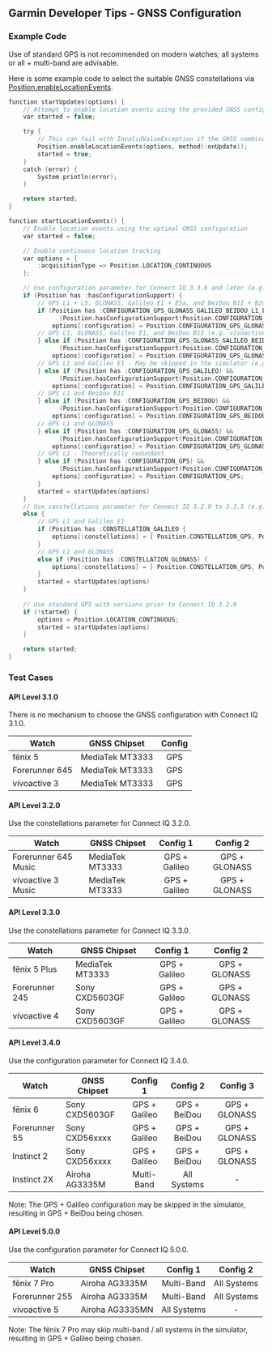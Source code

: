 ## Garmin Developer Tips - GNSS Configuration

### Example Code

Use of standard GPS is not recommended on modern watches; all systems or all + multi-band are advisable.

Here is some example code to select the suitable GNSS constellations via [Position.enableLocationEvents](https://developer.garmin.com/connect-iq/api-docs/Toybox/Position.html#enableLocationEvents-instance_function).

```c
function startUpdates(options) {
    // Attempt to enable location events using the provided GNSS configuration
    var started = false;

    try {
        // This can fail with InvalidValueException if the GNSS combination is not supported
        Position.enableLocationEvents(options, method(:onUpdate));
        started = true;
    }
    catch (error) {
        System.println(error);
    }

    return started;
}

function startLocationEvents() {
    // Enable location events using the optimal GNSS configuration
    var started = false;

    // Enable continuous location tracking
    var options = {
        :acquisitionType => Position.LOCATION_CONTINUOUS
    };

    // Use configuration parameter for Connect IQ 3.3.6 and later (e.g. fēnix 6)
    if (Position has :hasConfigurationSupport) {
        // GPS L1 + L5, GLONASS, Galileo E1 + E5a, and BeiDou B1I + B2a (e.g. Forerunner 255)
        if (Position has :CONFIGURATION_GPS_GLONASS_GALILEO_BEIDOU_L1_L5) &&
              (Position.hasConfigurationSupport(Position.CONFIGURATION_GPS_GLONASS_GALILEO_BEIDOU_L1_L5)) {
            options[:configuration] = Position.CONFIGURATION_GPS_GLONASS_GALILEO_BEIDOU_L1_L5;
        // GPS L1, GLONASS, Galileo E1, and BeiDou B1I (e.g. vívoactive 5)
        } else if (Position has :CONFIGURATION_GPS_GLONASS_GALILEO_BEIDOU_L1) &&
              (Position.hasConfigurationSupport(Position.CONFIGURATION_GPS_GLONASS_GALILEO_BEIDOU_L1)) {
            options[:configuration] = Position.CONFIGURATION_GPS_GLONASS_GALILEO_BEIDOU_L1;
        // GPS L1 and Galileo E1 - May be skipped in the simulator (e.g. fēnix 6)
        } else if (Position has :CONFIGURATION_GPS_GALILEO) &&
              (Position.hasConfigurationSupport(Position.CONFIGURATION_GPS_GALILEO)) {
            options[:configuration] = Position.CONFIGURATION_GPS_GALILEO;
        // GPS L1 and BeiDou B1I
        } else if (Position has :CONFIGURATION_GPS_BEIDOU) &&
              (Position.hasConfigurationSupport(Position.CONFIGURATION_GPS_BEIDOU)) {
            options[:configuration] = Position.CONFIGURATION_GPS_BEIDOU;
        // GPS L1 and GLONASS
        } else if (Position has :CONFIGURATION_GPS_GLONASS) &&
              (Position.hasConfigurationSupport(Position.CONFIGURATION_GPS_GLONASS)) {
            options[:configuration] = Position.CONFIGURATION_GPS_GLONASS;
        // GPS L1 - Theoretically redundant
        } else if (Position has :CONFIGURATION_GPS) &&
              (Position.hasConfigurationSupport(Position.CONFIGURATION_GPS)) {
            options[:configuration] = Position.CONFIGURATION_GPS;
        }
        started = startUpdates(options)
    }
    // Use constellations parameter for Connect IQ 3.2.0 to 3.3.5 (e.g. vívoactive 4)
    else {
        // GPS L1 and Galileo E1
        if (Position has :CONSTELLATION_GALILEO {
            options[:constellations] = [ Position.CONSTELLATION_GPS, Position.CONSTELLATION_GALILEO ];
        }
        // GPS L1 and GLONASS
        else if (Position has :CONSTELLATION_GLONASS) {
            options[:constellations] = [ Position.CONSTELLATION_GPS, Position.CONSTELLATION_GLONASS ];
        }
        started = startUpdates(options)
    }
    
    // Use standard GPS with versions prior to Connect IQ 3.2.0
    if (!started) {
        options = Position.LOCATION_CONTINUOUS;
        started = startUpdates(options)
    }

    return started;            
}
```



### Test Cases

#### API Level 3.1.0

There is no mechanism to choose the GNSS configuration with Connect IQ 3.1.0.

| Watch          | GNSS Chipset    | Config |
| -------------- | --------------- | :----: |
| fēnix 5        | MediaTek MT3333 |  GPS   |
| Forerunner 645 | MediaTek MT3333 |  GPS   |
| vívoactive 3   | MediaTek MT3333 |  GPS   |



#### API Level 3.2.0

Use the constellations parameter for Connect IQ 3.2.0.

| Watch                | GNSS Chipset    |   Config 1    |   Config 2    |
| -------------------- | --------------- | :-----------: | :-----------: |
| Forerunner 645 Music | MediaTek MT3333 | GPS + Galileo | GPS + GLONASS |
| vívoactive 3 Music   | MediaTek MT3333 | GPS + Galileo | GPS + GLONASS |



#### API Level 3.3.0

Use the constellations parameter for Connect IQ 3.3.0.

| Watch          | GNSS Chipset    |   Config 1    |   Config 2    |
| -------------- | --------------- | :-----------: | :-----------: |
| fēnix 5 Plus   | MediaTek MT3333 | GPS + Galileo | GPS + GLONASS |
| Forerunner 245 | Sony CXD5603GF  | GPS + Galileo | GPS + GLONASS |
| vívoactive 4   | Sony CXD5603GF  | GPS + Galileo | GPS + GLONASS |



#### API Level 3.4.0

Use the configuration parameter for Connect IQ 3.4.0.

| Watch         | GNSS Chipset   |   Config 1    |   Config 2   |   Config 3    |
| ------------- | -------------- | :-----------: | :----------: | :-----------: |
| fēnix 6       | Sony CXD5603GF | GPS + Galileo | GPS + BeiDou | GPS + GLONASS |
| Forerunner 55 | Sony CXD56xxxx | GPS + Galileo | GPS + BeiDou | GPS + GLONASS |
| Instinct 2    | Sony CXD56xxxx | GPS + Galileo | GPS + BeiDou | GPS + GLONASS |
| Instinct 2X   | Airoha AG3335M |  Multi-Band   | All Systems  |       -       |

Note: The GPS + Galileo configuration may be skipped in the simulator, resulting in GPS + BeiDou being chosen.



#### API Level 5.0.0

Use the configuration parameter for Connect IQ 5.0.0.

| Watch          | GNSS Chipset    |  Config 1   |  Config 2   |
| -------------- | --------------- | :---------: | :---------: |
| fēnix 7 Pro    | Airoha AG3335M  | Multi-Band  | All Systems |
| Forerunner 255 | Airoha AG3335M  | Multi-Band  | All Systems |
| vívoactive 5   | Airoha AG3335MN | All Systems |      -      |

Note: The fēnix 7 Pro may skip multi-band / all systems in the simulator, resulting in GPS + Galileo being chosen.
